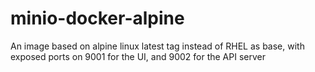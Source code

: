 # minio-docker-alpine
An image based on alpine linux latest tag instead of RHEL as base, with exposed ports on 9001 for the UI, and 9002 for the API server
